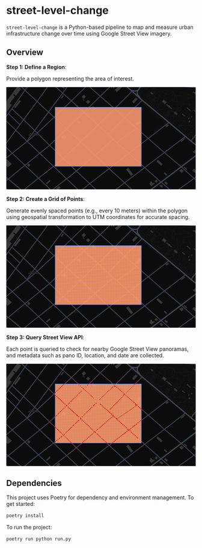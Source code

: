 # street-level-change

`street-level-change` is a Python-based pipeline to map and measure urban infrastructure change over time using Google Street View imagery.

## Overview

**Step 1: Define a Region**:

Provide a polygon representing the area of interest.

![Region of interest](./assets/region.png "Region of interest")

**Step 2: Create a Grid of Points**:

Generate evenly spaced points (e.g., every 10 meters) within the polygon using geospatial transformation to UTM coordinates for accurate spacing.

![Grid of points](./assets/region_points.png "Grid of points")

**Step 3: Query Street View API**:

Each point is queried to check for nearby Google Street View panoramas, and metadata such as pano ID, location, and date are collected.

![Panos](./assets/region_points_panos.png "Resulting panoramas")

## Dependencies

This project uses Poetry for dependency and environment management. To get started:

```bash
poetry install
```

To run the project:

```bash
poetry run python run.py
```
